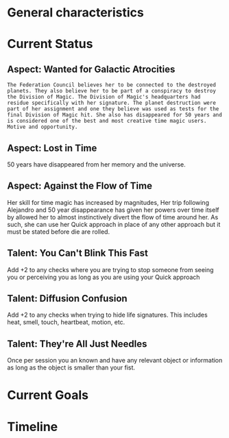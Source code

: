 # General characteristics

# Current Status

## Aspect: Wanted for Galactic Atrocities
	The Federation Council believes her to be connected to the destroyed planets. They also believe her to be part of a conspiracy to destroy the Division of Magic. The Division of Magic's headquarters had residue specifically with her signature. The planet destruction were part of her assignment and one they believe was used as tests for the final Division of Magic hit. She also has disappeared for 50 years and is considered one of the best and most creative time magic users. Motive and opportunity.
	
## Aspect: Lost in Time
50 years have disappeared from her memory and the universe.

## Aspect: Against the Flow of Time
Her skill for time magic has increased by magnitudes, Her trip following Alejandro and 50 year disappearance has given her powers over time itself by allowed her to almost instinctively divert the flow of time around her. As such, she can use her Quick approach in place of any other approach but it must be stated before die are rolled.

## Talent: You Can't Blink This Fast
Add +2 to any checks where you are trying to stop someone from seeing you or perceiving you as long as you are using your Quick approach

## Talent: Diffusion Confusion
Add +2 to any checks when trying to hide life signatures. This includes heat, smell, touch, heartbeat, motion, etc. 

## Talent: They're All Just Needles
Once per session you an known and have any relevant object or information as long as the object is smaller than your fist.

# Current Goals

# Timeline

